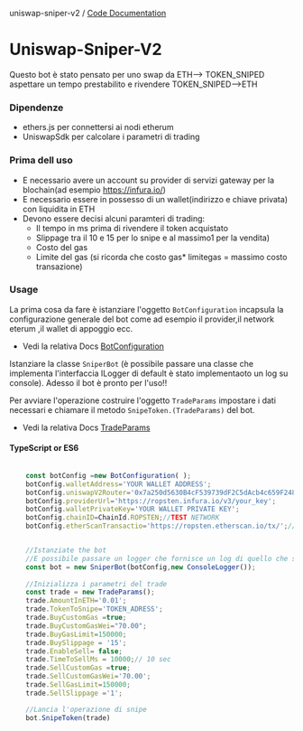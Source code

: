 uniswap-sniper-v2 / [Code Documentation](docs/modules.md)

# Uniswap-Sniper-V2

Questo bot è stato pensato per uno swap da ETH--> TOKEN_SNIPED aspettare un tempo prestabilito e rivendere TOKEN_SNIPED-->ETH 

### Dipendenze

* ethers.js per connettersi ai nodi etherum 
* UniswapSdk per calcolare i parametri di trading  

### Prima dell uso 
* E necessario avere un account su provider di servizi  gateway per la blochain(ad esempio https://infura.io/)
* E necessario essere in possesso di un wallet(indirizzo e chiave privata) con liquidita in ETH 
* Devono essere decisi alcuni paramteri di trading:
  * Il tempo in ms prima di rivendere il token acquistato
  * Slippage tra il 10 e 15 per lo snipe e al massimo1 per la vendita)
  * Costo del gas
  * Limite del gas (si ricorda che costo gas* limitegas = massimo costo transazione) 
  

### Usage
La prima cosa da fare è istanziare l'oggetto  ```BotConfiguration``` incapsula la configurazione generale del bot  come ad esempio il provider,il network eterum ,il wallet di appoggio ecc.
* Vedi la relativa Docs  [BotConfiguration](docs/classes/BotConfiguration.BotConfiguration-1.md)

Istanziare la classe ```SniperBot``` (è possibile passare una classe che implementa l'interfaccia ILogger di default è stato implementaoto un log su console).
Adesso il bot è pronto per l'uso!!

Per avviare l'operazione costruire l'oggetto ```TradeParams```  impostare i dati necessari e chiamare il metodo ```SnipeToken.(TradeParams)```  del bot.
* Vedi la relativa Docs  [TradeParams](docs/classes/TradeParams.TradeParams-1.md)

#### TypeScript or ES6
```typescript
    
    const botConfig =new BotConfiguration( );
    botConfig.walletAddress='YOUR WALLET ADDRESS';
    botConfig.uniswapV2Router='0x7a250d5630B4cF539739dF2C5dAcb4c659F2488D';
    botConfig.providerUrl='https://ropsten.infura.io/v3/your_key';
    botConfig.walletPrivateKey='YOUR WALLET PRIVATE KEY';
    botConfig.chainID=ChainId.ROPSTEN;//TEST NETWORK
    botConfig.etherScanTransactio='https://ropsten.etherscan.io/tx/';//TEST NETWORK EXPLORE


    //Istanziate the bot
    //E possibile passare un logger che fornisce un log di quello che sta succedendo e dei possibili errori
    const bot = new SniperBot(botConfig,new ConsoleLogger());
    
    //Inizializza i parametri del trade
    const trade = new TradeParams();
    trade.AmountInETH='0.01';
    trade.TokenToSnipe='TOKEN_ADRESS';
    trade.BuyCustomGas =true;
    trade.BuyCustomGasWei="70.00";
    trade.BuyGasLimit=150000;
    trade.BuySlippage = '15';
    trade.EnableSell= false;
    trade.TimeToSellMs = 10000;// 10 sec
    trade.SellCustomGas =true;
    trade.SellCustomGasWei='70.00';
    trade.SellGasLimit=150000;
    trade.SellSlippage ='1';

    //Lancia l'operazione di snipe
    bot.SnipeToken(trade)

```